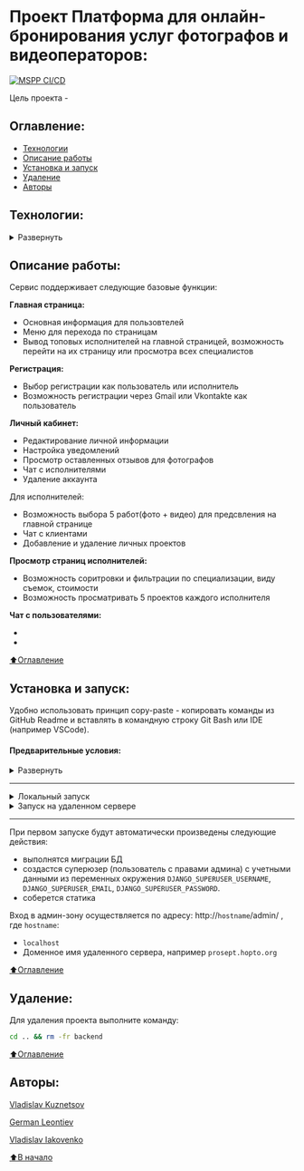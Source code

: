 # Проект Платформа для онлайн-бронирования услуг фотографов и видеоператоров:
[![MSPP CI/CD](https://github.com/photo-booking/backend/actions/workflows/trigger_to_main_repo.yml/badge.svg)](https://github.com/photo-booking/backend/actions/workflows/trigger_to_main_repo.yml/badge.svg)

Цель проекта - 



## Оглавление:
- [Технологии](#технологии)
- [Описание работы](#описание-работы)
- [Установка и запуск](#установка-и-запуск)
- [Удаление](#удаление)
- [Авторы](#авторы)



## Технологии:
<details><summary>Развернуть</summary>

**Языки программирования, библиотеки и модули:**

[![Python](https://img.shields.io/badge/Python-v3.11-blue?logo=python)](https://www.python.org/)
[![Chanels](https://img.shields.io/badge/chanels-v3.0.4-blue?logo=python)]
[![Daphne](https://img.shields.io/badge/daphe-v3.0.2-blue?logo=python)]
[![Djoser](https://img.shields.io/badge/djoser-v2.2-blue?logo=python)]
[![Social-OAuth](https://img.shields.io/badge/Social_Oauth-v5.2-blue?logo=python)]()
[![Pillow](https://img.shields.io/badge/Pillow-v10.0-blue?logo=python)](https://pillow.readthedocs.io/en/stable/)
[![Redis](https://img.shields.io/badge/Redis-v2.0-blue?logo=python)](https://redis.io/docs/connect/clients/python/)
[![logging](https://img.shields.io/badge/logging-v1-blue?logo=python)](https://docs.python.org/3/library/logging.html)
[![uvicorn](https://img.shields.io/badge/uvicorn-v1-blue?logo=python)](https://www.uvicorn.org/)


**Фреймворк, расширения и библиотеки:**

[![Django](https://img.shields.io/badge/Django-v4.1-blue?logo=Django)](https://www.djangoproject.com/)


**База данных:**

[![PostgreSQL](https://img.shields.io/badge/-PostgreSQL-464646?logo=PostgreSQL)](https://www.postgresql.org/)


**CI/CD:**

[![GitHub_Actions](https://img.shields.io/badge/-GitHub_Actions-464646?logo=GitHub)](https://docs.github.com/en/actions)
[![docker_hub](https://img.shields.io/badge/-Docker_Hub-464646?logo=docker)](https://hub.docker.com/)
[![docker_compose](https://img.shields.io/badge/-Docker%20Compose-464646?logo=docker)](https://docs.docker.com/compose/)
[![Nginx](https://img.shields.io/badge/-NGINX-464646?logo=NGINX)](https://nginx.org/ru/)

[⬆️Оглавление](#оглавление)
</details>



## Описание работы:
Сервис поддерживает следующие базовые функции:

**Главная страница:**

- Основная информация для пользовтелей
- Меню для перехода по страницам
- Вывод топовых исполнителей на главной страницей, возможность перейти на их страницу или просмотра всех специалистов

**Регистрация:**

- Выбор регистрации как пользователь или исполнитель
- Возможность регистрации через Gmail или Vkontakte как пользователь

**Личный кабинет:**

- Редактирование личной информации
- Настройка уведомлений
- Просмотр оставленных отзывов для фотографов
- Чат с исполнителями
- Удаление аккаунта

Для исполнителей:
- Возможность выбора 5 работ(фото + видео) для предсвления на главной странице
- Чат с клиентами
- Добавление и удаление личных проектов

**Просмотр страниц исполнителей:**

- Возможность соритровки и фильтрации по специализации, виду съемок, стоимости
- Возможность просматривать 5 проектов каждого исполнителя

**Чат с пользователями:**

-
-

[⬆️Оглавление](#оглавление)



## Установка и запуск:
Удобно использовать принцип copy-paste - копировать команды из GitHub Readme и вставлять в командную строку Git Bash или IDE (например VSCode).
#### Предварительные условия:
<details><summary>Развернуть</summary>

Предполагается, что пользователь:
 - создал аккаунт [DockerHub](https://hub.docker.com/), если запуск будет производиться на удаленном сервере.
 - установил [Docker](https://docs.docker.com/engine/install/) и [Docker Compose](https://docs.docker.com/compose/install/) на локальной машине или на удаленном сервере, где проект будет запускаться в контейнерах. Проверить наличие можно выполнив команды:
    ```bash
    docker --version && docker-compose --version
    ```
</details>
<hr>
<details><summary>Локальный запуск</summary>

1. Клонируйте репозиторий с GitHub и в **.env**-файле введите данные для переменных окружения (значения даны для примера, но их можно оставить; подсказки даны в комментариях):
```bash
git clone https://github.com/Prosept-marking/backend.git && \
cd backend && \
cp .env_example .env && \
nano .env
```
Для работы сервиса необходимо задать значения минимум пяти переменным окружения: `POSTGRES_USER`, `POSTGRES_PASSWORD`, `POSTGRES_DB`, , `DB_HOST`, `DB_PORT`.


2. Запуск - из корневой директории проекта выполните команду:
```bash
docker compose up -d --build
```
Проект будет развернут в четырех docker-контейнерах (db, backend, frontend, nginx) по адресу `http://localhost:80`.

3. Остановить docker и удалить контейнеры можно командой из корневой директории проекта:
```bash
docker compose down
```
Если также необходимо удалить тома базы данных и статики:
```bash
docker compose down -v
```
<hr></details>
<details><summary>Запуск на удаленном сервере</summary>

1. Создайте `Actions.Secrets` согласно списку ниже (значения указаны для примера) + переменные окружения из `env_example` файла:
```py

# Данные удаленного сервера и ssh-подключения:
HOST  # публичный IP-адрес вашего удаленного сервера
USER
SSH_KEY
SSH_PASSPHRASE

#  Переменные для работы с PostgreSQL.
POSTGRES_HOST=db
POSTGRES_DB=postgres
POSTGRES_PORT=5432
POSTGRES_USER=postgres
POSTGRES_PASSWORD=12345

# Переменные для создания суперюзера.
DJANGO_SUPERUSER_USERNAME=admin
DJANGO_SUPERUSER_EMAIL=admin@admin.com
DJANGO_SUPERUSER_PASSWORD=admpass
```

4. Запустите вручную `workflow`, чтобы автоматически развернуть проект в четырех docker-контейнерах (db, backend, frontend, nginx) на удаленном сервере.
</details>
<hr>

При первом запуске будут автоматически произведены следующие действия:
  * выполнятся миграции БД
  * создастся суперюзер (пользователь с правами админа) с учетными данными из переменных окружения `DJANGO_SUPERUSER_USERNAME`, `DJANGO_SUPERUSER_EMAIL`, `DJANGO_SUPERUSER_PASSWORD`.
  * соберется статика

Вход в админ-зону осуществляется по адресу: http://`hostname`/admin/ , где `hostname`:
  * `localhost`
  * Доменное имя удаленного сервера, например `prosept.hopto.org`

[⬆️Оглавление](#оглавление)



## Удаление:
Для удаления проекта выполните команду:
```bash
cd .. && rm -fr backend
```

[⬆️Оглавление](#оглавление)



## Авторы:

[Vladislav Kuznetsov](https://github.com/VladislavCR)

[German Leontiev](https://github.com/Leontiev93)

[Vladislav Iakovenko](https://github.com/dzheronimo)

[⬆️В начало](#Проект-MSPP)
